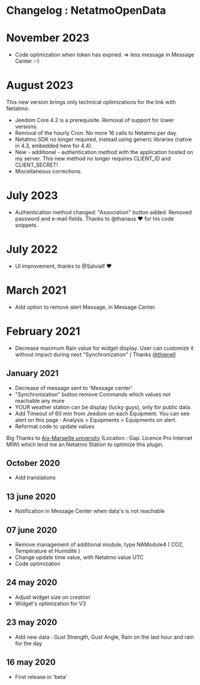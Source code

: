 # Changelog : NetatmoOpenData

# November 2023 
- Code optimization when token has expired. => less message in Message Center :-) 

# August 2023
This new version brings only technical optimizations for the link with Netatmo: 
- Jeedom Core 4.2 is a prerequisite. Removal of support for lower versions. 
- Removal of the hourly Cron. No more 16 calls to Netatmo per day.  
- Netatmo SDK no longer required, instead using generic libraries (native in 4.3, embedded here for 4.4).
- New - additional - authentication method with the application hosted on my server. This new method no longer requires CLIENT_ID and CLIENT_SECRET!
- Miscellaneous corrections.

# July 2023
- Authentication method changed: "Association" button added. Removed password and e-mail fields. Thanks to @thanaus ❤ for his code snippets.️

# July 2022
- UI improvement, thanks to @Salvialf ❤️

# March 2021 
- Add option to remove alert Message, in Message Center. 

# February 2021
- Decrease maximum Rain value for widget display. User can customize it without impact during next "Synchronization" ( Thanks [@thienell](https://community.jeedom.com/u/thienell)

## January 2021
- Decrease of message sent to 'Message center'
- "Synchronization" button remove Commands which values not reachable any more
- YOUR weather station can be display (lucky guys), only for public data.
- Add Timeout of 60 min from Jeedom on each Equipment. You can see alert on this page :  Analysis >  Equipments > Equipments on alert.
- Reformat code to update values

Big Thanks to [Aix-Marseille university](http://www.gap.univ-mrs.fr/miw/) (Location : Gap. Licence Pro Internet MIW)  which lend me an Netatmo Station to optimize this plugin.

## October 2020
- Add translations

## 13 june 2020
- Notification in Message Center when data's is not reachable

## 07 june 2020
- Remove management of additional module, type NAModule4 ( CO2, Température et Humidité )
- Change update time value, with Netatmo value UTC
- Code optimization 

## 24 may 2020
- Adjust widget size on creation
- Widget's optimization for V3 

## 23 may 2020
- Add new data  : Gust Strength,  Gust Angle, Rain on the last hour and rain for the day

## 16 may 2020
- First release in 'beta'
